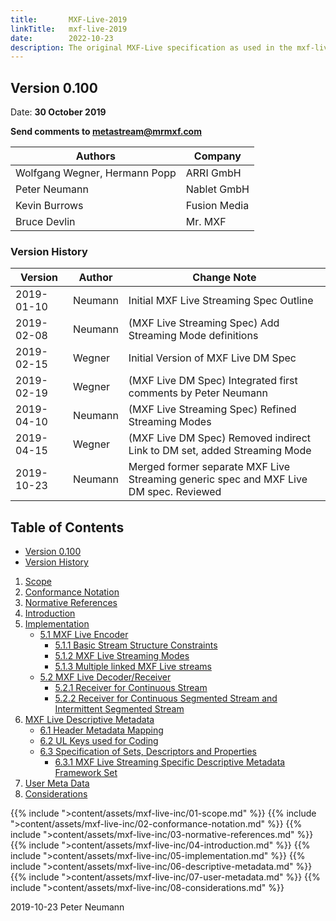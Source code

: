 ```yaml
---
title:       MXF-Live-2019
linkTitle:   mxf-live-2019
date:        2022-10-23
description: The original MXF-Live specification as used in the mxf-live project.
---
```

<!-- markdownlint-disable MD051 (link fragment check) -->
<a id="version"></a>

## Version 0.100

Date: **30 October 2019**

**Send comments to <metastream@mrmxf.com>**

| **Authors**                   |  Company      |
|-------------------------------|---------------|
| Wolfgang Wegner, Hermann Popp | ARRI GmbH     |
| Peter Neumann                 | Nablet GmbH   |
| Kevin Burrows                 | Fusion Media  |
| Bruce Devlin                  | Mr. MXF       |

<a id="version-history"></a>

### Version History

|  Version     |   Author  |  Change Note
|  ----------- | --------- | -------------------------------------------------
|  2019-01-10  | Neumann  | Initial MXF Live Streaming Spec Outline
|  2019-02-08  | Neumann  | (MXF Live Streaming Spec) Add Streaming Mode definitions
|  2019-02-15  | Wegner   | Initial Version of MXF Live DM Spec|
|  2019-02-19  | Wegner   | (MXF Live DM Spec) Integrated first comments by Peter Neumann
|  2019-04-10  | Neumann  | (MXF Live Streaming Spec) Refined Streaming Modes
|  2019-04-15  | Wegner   | (MXF Live DM Spec) Removed indirect Link to DM set, added Streaming Mode
|  2019-10-23  | Neumann  | Merged former separate MXF Live Streaming generic spec and MXF Live DM spec. Reviewed

## Table of Contents

* [Version 0.100](#version)
* [Version History](#version-history)

1. [Scope](#scope)
2. [Conformance Notation](#conformance-notation)
3. [Normative References](#normative-references)
4. [Introduction](#introduction)
5. [Implementation](#implementation)
   * [5.1 MXF Live Encoder](#5-1)
      * [5.1.1 Basic Stream Structure Constraints](#5-1-1)
      * [5.1.2 MXF Live Streaming Modes](#5-1-2)
      * [5.1.3 Multiple linked MXF Live streams](#5-1-3)
   * [5.2 MXF Live Decoder/Receiver](#5-2)
      * [5.2.1 Receiver for Continuous Stream](#5-2-1)
      * [5.2.2 Receiver for Continuous Segmented Stream and Intermittent Segmented Stream](#5-2-2)
6. [MXF Live Descriptive Metadata](#mxf-live-DM)
   * [6.1 Header Metadata Mapping](#6-1)
   * [6.2 UL Keys used for Coding](#6-2)
   * [6.3 Specification of Sets, Descriptors and Properties](#6-3)
      * [6.3.1 MXF Live Streaming Specific Descriptive Metadata Framework Set](#6-3-1)
7. [User Meta Data](#meta-data)
8. [Considerations](#considerations)

<a id="scope"></a>
{{% include ">content/assets/mxf-live-inc/01-scope.md"                %}}
<a id="conformance-notation"></a>
{{% include ">content/assets/mxf-live-inc/02-conformance-notation.md" %}}
<a id="normative-references"></a>
{{% include ">content/assets/mxf-live-inc/03-normative-references.md" %}}
<a id="introduction"></a>
{{% include ">content/assets/mxf-live-inc/04-introduction.md" %}}
<a id="implementation"></a>
{{% include ">content/assets/mxf-live-inc/05-implementation.md" %}}
<a id="mxf-live-DM"></a>
{{% include ">content/assets/mxf-live-inc/06-descriptive-metadata.md" %}}
<a id="user-metadata"></a>
{{% include ">content/assets/mxf-live-inc/07-user-metadata.md" %}}
<a id="considerations"></a>
{{% include ">content/assets/mxf-live-inc/08-considerations.md" %}}

2019-10-23
Peter Neumann
